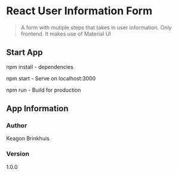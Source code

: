 # React User Information Form



> A form with mutiple steps that takes in user information. Only frontend. It makes use of Material UI


## Start App



npm install - dependencies


npm start - Serve on localhost:3000


npm run - Build for production


## App Information



### Author

Keagon Brinkhuis

### Version

1.0.0

